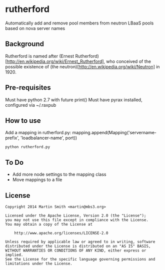 rutherford
==========

Automatically add and remove pool members from neutron LBaaS pools based on nova server names

## Background

Rutherford is named after (Ernest Rutherford)[http://en.wikipedia.org/wiki/Ernest_Rutherford], who conceived of the possible existence of (the neutron)[http://en.wikipedia.org/wiki/Neutron] in 1920.

## Pre-requisites

Must have python 2.7 with future print()
Must have pyrax installed, configured via ~/.raxpub

## How to use

Add a mapping in rutherford.py:
mapping.append(Mapping('servername-prefix', 'loadbalancer-name', port))


```python rutherford.py```

## To Do
- Add more node settings to the mapping class
- Move mappings to a file

## License

```
Copyright 2014 Martin Smith <martin@mbs3.org>

Licensed under the Apache License, Version 2.0 (the "License");
you may not use this file except in compliance with the License.
You may obtain a copy of the License at

    http://www.apache.org/licenses/LICENSE-2.0

Unless required by applicable law or agreed to in writing, software
distributed under the License is distributed on an "AS IS" BASIS,
WITHOUT WARRANTIES OR CONDITIONS OF ANY KIND, either express or implied.
See the License for the specific language governing permissions and
limitations under the License.
```

